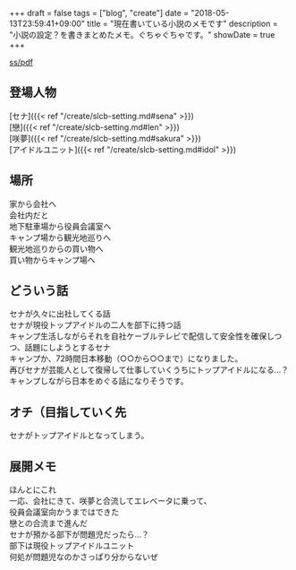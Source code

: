 +++
draft = false
tags = ["blog", "create"]
date = "2018-05-13T23:59:41+09:00"
title = "現在書いている小説のメモです"
description = "小説の設定？を書きまとめたメモ。ぐちゃぐちゃです。"
showDate = true
+++

[ss/pdf](/file/ss.pdf)  
## 登場人物
[セナ]({{< ref "/create/slcb-setting.md#sena" >}})  
[戀]({{< ref "/create/slcb-setting.md#len" >}})  
[咲夢]({{< ref "/create/slcb-setting.md#sakura" >}})  
[アイドルユニット]({{< ref "/create/slcb-setting.md#idol" >}})  

##  場所
家から会社へ  
会社内だと  
地下駐車場から役員会議室へ  
キャンプ場から観光地巡りへ  
観光地巡りからの買い物へ  
買い物からキャンプ場へ  

##  どういう話
セナが久々に出社してくる話  
セナが現役トップアイドルの二人を部下に持つ話  
キャンプ生活しながらそれを自社ケーブルテレビで配信して安全性を確保しつつ、話題にしようとするセナ  
キャンプか、72時間日本移動（○○から○○まで）になりました。  
再びセナが芸能人として復帰して仕事していくうちにトップアイドルになる…？  
キャンプしながら日本をめぐる話になりそうです。  

##  オチ（目指していく先
セナがトップアイドルとなってしまう。

##  展開メモ

ほんとにこれ  
一応、会社にきて、咲夢と合流してエレベータに乗って、  
役員会議室向かうまではできた  
戀との合流まで進んだ  
セナが預かる部下が問題児だったら…？  
部下は現役トップアイドルユニット  
何処が問題児なのかさっぱり分からないぜ  
